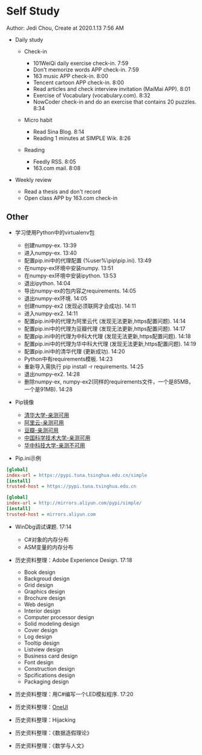 # Self Study

Author: Jedi Chou, Create at 2020.1.13 7:56 AM

* Daily study
  * Check-in
    * 101WeiQi daily exercise check-in. 7:59
    * Don't memorize words APP check-in. 7:59
    * 163 music APP check-in. 8:00
    * Tencent cartoon APP check-in. 8:00
    * Read articles and check interview invitation (MaiMai APP). 8:01
    * Exercise of Vocabulary (vocabulary.com). 8:32
    * NowCoder check-in and do an exercise that contains 20 puzzles. 8:34

  * Micro habit
    * Read Sina Blog. 8:14
    * Reading 1 minutes at SIMPLE Wik. 8:26

  * Reading
    * Feedly RSS. 8:05
    * 163.com mail. 8:08

* Weekly review
  * Read a thesis and don't record
  * Open class APP by 163.com check-in

## Other

* 学习使用Python中的virtualenv包
  * 创建numpy-ex. 13:39
  * 进入numpy-ex. 13:40
  * 配置pip.ini中的代理配置 (%user%\pip\pip.ini). 13:49
  * 在numpy-ex环境中安装numpy. 13:51
  * 在numpy-ex环境中安装ipython. 13:53
  * 退出ipython. 14:04
  * 导出numpy-ex的包内容之requirements. 14:05
  * 退出numpy-ex环境. 14:05
  * 创建numpy-ex2 (发现必须联网才会成功). 14:11
  * 进入numpy-ex2. 14:11
  * 配置pip.ini中的代理为阿里云代 (发现无法更新,https配置问题). 14:14
  * 配置pip.ini中的代理为豆瓣代理 (发现无法更新,https配置问题). 14:17
  * 配置pip.ini中的代理为中科大代理 (发现无法更新,https配置问题). 14:18
  * 配置pip.ini中的代理为华中科大代理 (发现无法更新,https配置问题). 14:19
  * 配置pip.ini中的清华代理 (更新成功). 14:20
  * Python中有requirements模板. 14:23
  * 重新导入需执行 pip install -r requirements. 14:25
  * 退出numpy-ex2. 14:28
  * 删除numpy-ex, numpy-ex2(同样的requirements文件，一个是85MB，一个是91MB). 14:28

* Pip镜像
  * [清华大学-亲测可用](https://pypi.tuna.tsinghua.edu.cn/simple/)
  * [阿里云-亲测可用](http://mirrors.aliyun.com/pypi/simple/)
  * [豆瓣-亲测可用](http://pypi.douban.com/simple/)
  * [中国科学技术大学-亲测可用](http://pypi.mirrors.ustc.edu.cn/simple/)
  * [华中科技大学-亲测不可用](http://pypi.hustunique.com/)

* Pip.ini示例

```ini
[global]
index-url = https://pypi.tuna.tsinghua.edu.cn/simple
[install]
trusted-host = https://pypi.tuna.tsinghua.edu.cn
```

```ini
[global]
index-url = http://mirrors.aliyun.com/pypi/simple/
[install]
trusted-host = mirrors.aliyun.com
```

* WinDbg调试课题. 17:14
  * C#对象的内存分布
  * ASM变量的内存分布

* 历史资料整理：Adobe Experience Design. 17:18
  * Book design
  * Backgroud design
  * Grid design
  * Graphics design
  * Brochure design
  * Web design
  * Interior design
  * Computer processor design
  * Solid modeling design
  * Cover design
  * Log design
  * Tooltip design
  * Listview design
  * Business card design
  * Font design
  * Construction design
  * Spcifications design
  * Packaging design

* 历史资料整理：用C#编写一个LED模拟程序. 17:20
* 历史资料整理：[OneUI](http://www.jqueryfuns.com/resource/view/1677)
* 历史资料整理：Hijacking
* 历史资料整理：《数据造假理论》
* 历史资料整理：《数学与人文》
